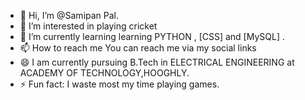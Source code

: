 - 👋 Hi, I’m @Samipan Pal.
- 👀 I’m interested in playing cricket
- 🌱 I’m currently learning learning PYTHON , [CSS] and [MySQL] .
- 📫 How to reach me You can reach me via my social links 
- 😄 I am currently pursuing B.Tech in ELECTRICAL ENGINEERING at ACADEMY OF TECHNOLOGY,HOOGHLY.
- ⚡ Fun fact: I waste most my time playing games. 
<!---
Samipanpal/Samipanpal is a ✨ special ✨ repository because its `README.md` (this file) appears on your GitHub profile.
You can click the Preview link to take a look at your changes.
--->

